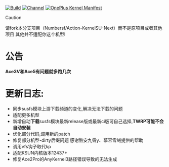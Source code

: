[![Build](https://img.shields.io/badge/GitHub%20Actions-Build-181717?logo=github&logoColor=white&style=flat-square)](https://github.com/Numbersf/Action-KernelSU-Next/actions) [![Channel](https://img.shields.io/badge/Follow-Telegram-blue.svg?logo=telegram)](https://t.me/taichi91) [![OnePlus Kernel Manifest](https://img.shields.io/badge/OnePlus%20Kernel%20Manifest-EB0029?logo=oneplus&logoColor=white&style=flat-square)](https://github.com/OnePlusOSS/kernel_manifest)
 
> [!CAUTION]
> 
>请fork本分支项目（Numbersf/Action-KernelSU-Next）而不是原项目或者其他项目 其他并不适配你这个机型!
 
# 公告
**Ace3V和Ace5有问题就多跑几次**
#
# 更新日志:
- 同步susfs模块上游下载频道的变化,解决无法下载的问题
- 适配更多机型
- 新增自动**下载**susfs模块最新release版或最新ci版可自己选择,**TWRP可能不会自动安装**
- 优化部分代码,调用新的patch
- 修复部分机型-dirty后缀问题 感谢酷安九霄y、慕容雪绒提供的帮助
- 调用vfs钩子取代kp
- 适配KSUN内核版本12437+
- 修复Ace2Pro的AnyKernel3路径错误导致的无法生成


